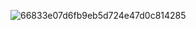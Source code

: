 
![66833e07d6fb9eb5d724e47d0c814285](https://github.com/user-attachments/assets/893a2909-4fc1-4214-9115-3561a5c130ab)
